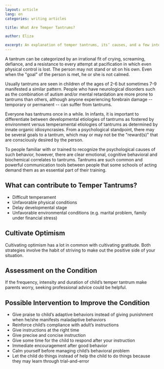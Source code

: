 ```yaml
---
layout: article
lang: en
categories: writing articles

title: What Are Temper Tantrums?

author: Eliza

excerpt: An explanation of temper tantrums, its’ causes, and a few intervention methods for parents.
---
```


A tantrum can be categorized by an irrational fit of crying, screaming, defiance, and a resistance to every attempt at pacification in which even physical control is lost. The person may not stand or sit on his own. Even when the "goal" of the person is met, he or she is not calmed.

Usually tantrums are seen in children of the ages of 2-6 but sometimes 7-9 manifested a similar pattern. People who have neurological disorders such as the combination of autism and/or mental retardation are more prone to tantrums than others, although anyone experiencing forebrain damage -- temporary or permanent -- can suffer from tantrums.

Everyone has tantrums once in a while. In infants, it is important to differentiate between developmental etiologies of tantrums as fostered by environment versus temperamental etiologies of tantrums as determined by innate organic idiosyncrasies. From a psychological standpoint, there may be several goals to a tantrum, which may or may not be the "reward(s)" that are consciously desired by the person.

To people familiar with or trained to recognize the psychological causes of such behavior, however, there are clear emotional, cognitive behavioral and biochemical correlates to tantrums. Tantrums are such common and powerful communication tools between people that some schools of acting demand them as an essential part of their training.

## What can contribute to Temper Tantrums?
* Difficult temperament
* Unfavorable physical conditions
* Delay developmental stage
* Unfavorable environmental conditions (e.g. marital problem, family under financial stress)

## Cultivate Optimism
Cultivating optimism has a lot in common with cultivating gratitude. Both strategies involve the habit of striving to make out the positive side of your situation.

## Assessment on the Condition
If the frequency, intensity and duration of child’s temper tantrum make parents worry, seeking professional advice could be helpful.

## Possible Intervention to Improve the Condition
* Give praise to child’s adaptive behaviors instead of giving punishment when he/she manifests maladaptive behaviors
* Reinforce child’s compliance with adult’s instructions
* Give instructions at the right time
* Give precise and concise instruction
* Give some time for the child to respond after your instruction
* Immediate encouragement after good behavior
* Calm yourself before managing child’s behavioral problem
* Let the child do things instead of help the child to do things because they may learn through trial-and-error